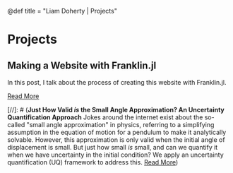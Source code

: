 @def title = "Liam Doherty | Projects"

# Projects

## **Making a Website with Franklin.jl**
In this post, I talk about the process of creating this website with Franklin.jl.

[Read More](/projects/making-a-website-with-franklin/)

[//]: # (**Just How Valid _is_ the Small Angle Approximation? An Uncertainty Quantification Approach** Jokes around the internet exist about the so-called "small angle approximation" in physics, referring to a simplifying assumption in the equation of motion for a pendulum to make it analytically solvable. However, this approximation is only valid when the initial angle of displacement is small. But just how small _is_ small, and can we quantify it when we have uncertainty in the initial condition? We apply an uncertainty quantification (UQ) framework to address this. [Read More](/projects/small-angle-validity/))
